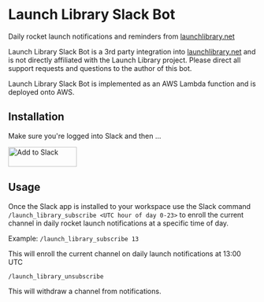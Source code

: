 # Launch Library Slack Bot
Daily rocket launch notifications and reminders from [launchlibrary.net](https://launchlibrary.net)

Launch Library Slack Bot is a 3rd party integration into [launchlibrary.net](https://launchlibrary.net) and is not directly affiliated with the Launch Library project.  Please direct all support requests and questions to the author of this bot.

Launch Library Slack Bot is implemented as an AWS Lambda function and is deployed onto AWS.

## Installation

Make sure you're logged into Slack and then ...

<a href="https://slack.com/oauth/authorize?client_id=509826935345.509693543072&scope=bot,chat:write:bot,reminders:write,commands"><img alt="Add to Slack" height="40" width="139" src="https://platform.slack-edge.com/img/add_to_slack.png" srcset="https://platform.slack-edge.com/img/add_to_slack.png 1x, https://platform.slack-edge.com/img/add_to_slack@2x.png 2x" /></a>

## Usage

Once the Slack app is installed to your workspace use the Slack command `/launch_library_subscribe <UTC hour of day 0-23>` to enroll the current channel in daily rocket launch notifications at a specific time of day.

Example:
`/launch_library_subscribe 13`

This will enroll the current channel on daily launch notifications at 13:00 UTC

`/launch_library_unsubscribe`

This will withdraw a channel from notifications.
